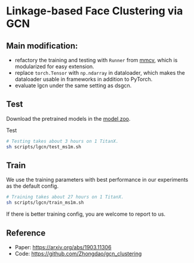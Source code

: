 # Linkage-based Face Clustering via GCN

## Main modification:

- refactory the training and testing with `Runner` from [mmcv](https://github.com/open-mmlab/mmcv), which is modularized for easy extension.
- replace `torch.Tensor` with `np.ndarray` in dataloader, which makes the dataloader usable in frameworks in addition to PyTorch.
- evaluate lgcn under the same setting as dsgcn.

## Test

Download the pretrained models in the [model zoo](https://github.com/yl-1993/learn-to-cluster/blob/master/MODEL_ZOO.md).

Test

```bash
# Testing takes about 3 hours on 1 TitanX.
sh scripts/lgcn/test_ms1m.sh
```

## Train

We use the training parameters with best performance in our experiments as the default config.

```bash
# Training takes about 27 hours on 1 TitanX.
sh scripts/lgcn/train_ms1m.sh
```

If there is better training config, you are welcome to report to us. 

## Reference

- Paper: https://arxiv.org/abs/1903.11306
- Code: https://github.com/Zhongdao/gcn_clustering

